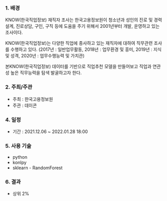 ### 1. 배경 

KNOW(한국직업정보) 재직자 조사는 한국고용정보원이 청소년과 성인의 진로 및 경력설계, 진로상담, 구인, 구직 등에 도움을 주기 위해서 2001년부터 개발, 운영하고 있는 조사이다.

KNOW(한국직업정보)는 다양한 직업에 종사하고 있는 재직자에 대하여 직무관련 조사를 수행하고 있다. (2017년 : 일반업무활동, 2018년 : 업무환경 및 흥미, 2019년 : 지식 및 성격, 2020년 : 업무수행능력 및 가치관)

본KNOW(한국직업정보) 데이터를 기반으로 직업추천 모델을 만들어보고 직업과 연관성 높은 직무능력을 탐색 발굴하고자 한다.

### 2. 주최/주관

- 주최 : 한국고용정보원
- 주관 : 데이콘


### 4. 일정

- 기간 : 2021.12.06 ~ 2022.01.28 18:00

### 5. 사용 기술

 - python
 - konlpy
 - sklearn - RandomForest
 
### 6. 결과

- 상위 2%
